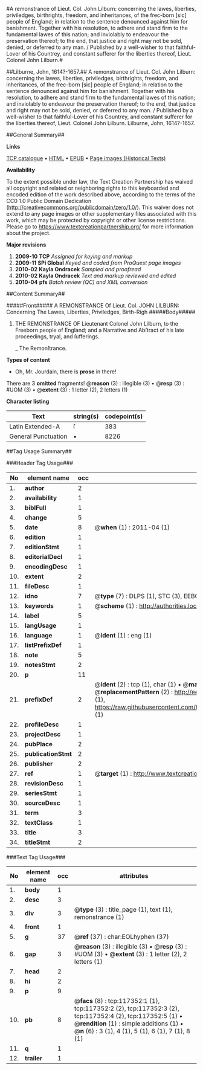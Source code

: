 #A remonstrance of Lieut. Col. John Lilburn: concerning the lawes, liberties, priviledges, birthrights, freedom, and inheritances, of the frec-born [sic] people of England; in relation to the sentence denounced against him for banishment. Together with his resolution, to adhere and stand firm to the fundamental lawes of this nation; and inviolably to endeavour the preservation thereof; to the end, that justice and right may not be sold, denied, or deferred to any man. / Published by a well-wisher to that faithful-Lover of his Countrey, and constant sufferer for the liberties thereof, Lieut. Colonel John Lilburn.#

##Lilburne, John, 1614?-1657.##
A remonstrance of Lieut. Col. John Lilburn: concerning the lawes, liberties, priviledges, birthrights, freedom, and inheritances, of the frec-born [sic] people of England; in relation to the sentence denounced against him for banishment. Together with his resolution, to adhere and stand firm to the fundamental lawes of this nation; and inviolably to endeavour the preservation thereof; to the end, that justice and right may not be sold, denied, or deferred to any man. / Published by a well-wisher to that faithful-Lover of his Countrey, and constant sufferer for the liberties thereof, Lieut. Colonel John Lilburn.
Lilburne, John, 1614?-1657.

##General Summary##

**Links**

[TCP catalogue](http://www.ota.ox.ac.uk/tcp/)  • 
[HTML](http://tei.it.ox.ac.uk/tcp/Texts-HTML/free/A88/A88245.html)  • 
[EPUB](http://tei.it.ox.ac.uk/tcp/Texts-EPUB/free/A88/A88245.epub) • 
[Page images (Historical Texts)](https://historicaltexts.jisc.ac.uk/eebo-99865115e)

**Availability**

To the extent possible under law, the Text Creation Partnership has waived all copyright and related or neighboring rights to this keyboarded and encoded edition of the work described above, according to the terms of the CC0 1.0 Public Domain Dedication (http://creativecommons.org/publicdomain/zero/1.0/). This waiver does not extend to any page images or other supplementary files associated with this work, which may be protected by copyright or other license restrictions. Please go to https://www.textcreationpartnership.org/ for more information about the project.

**Major revisions**

1. __2009-10__ __TCP__ *Assigned for keying and markup*
1. __2009-11__ __SPi Global__ *Keyed and coded from ProQuest page images*
1. __2010-02__ __Kayla Ondracek__ *Sampled and proofread*
1. __2010-02__ __Kayla Ondracek__ *Text and markup reviewed and edited*
1. __2010-04__ __pfs__ *Batch review (QC) and XML conversion*

##Content Summary##

#####Front#####
A REMONSTRANCE Of Lieut. Col. JOHN LILBURN: Concerning The Lawes, Liberties, Priviledges, Birth-Righ
#####Body#####

1. THE REMONSTRANCE OF Lieutenant Colonel John Lilburn, to the Freeborn people of England; and a Narrative and Abſtract of his late proceedings, tryal, and ſufferings.

    _ The Remonſtrance.

**Types of content**

  * Oh, Mr. Jourdain, there is **prose** in there!

There are 3 **omitted** fragments! 
 @__reason__ (3) : illegible (3)  •  @__resp__ (3) : #UOM (3)  •  @__extent__ (3) : 1 letter (2), 2 letters (1)

**Character listing**


|Text|string(s)|codepoint(s)|
|---|---|---|
|Latin Extended-A|ſ|383|
|General Punctuation|•|8226|

##Tag Usage Summary##

###Header Tag Usage###

|No|element name|occ|attributes|
|---|---|---|---|
|1.|__author__|2||
|2.|__availability__|1||
|3.|__biblFull__|1||
|4.|__change__|5||
|5.|__date__|8| @__when__ (1) : 2011-04 (1)|
|6.|__edition__|1||
|7.|__editionStmt__|1||
|8.|__editorialDecl__|1||
|9.|__encodingDesc__|1||
|10.|__extent__|2||
|11.|__fileDesc__|1||
|12.|__idno__|7| @__type__ (7) : DLPS (1), STC (3), EEBO-CITATION (1), PROQUEST (1), VID (1)|
|13.|__keywords__|1| @__scheme__ (1) : http://authorities.loc.gov/ (1)|
|14.|__label__|5||
|15.|__langUsage__|1||
|16.|__language__|1| @__ident__ (1) : eng (1)|
|17.|__listPrefixDef__|1||
|18.|__note__|5||
|19.|__notesStmt__|2||
|20.|__p__|11||
|21.|__prefixDef__|2| @__ident__ (2) : tcp (1), char (1)  •  @__matchPattern__ (2) : ([0-9\-]+):([0-9IVX]+) (1), (.+) (1)  •  @__replacementPattern__ (2) : http://eebo.chadwyck.com/downloadtiff?vid=$1&page=$2 (1), https://raw.githubusercontent.com/textcreationpartnership/Texts/master/tcpchars.xml#$1 (1)|
|22.|__profileDesc__|1||
|23.|__projectDesc__|1||
|24.|__pubPlace__|2||
|25.|__publicationStmt__|2||
|26.|__publisher__|2||
|27.|__ref__|1| @__target__ (1) : http://www.textcreationpartnership.org/docs/. (1)|
|28.|__revisionDesc__|1||
|29.|__seriesStmt__|1||
|30.|__sourceDesc__|1||
|31.|__term__|3||
|32.|__textClass__|1||
|33.|__title__|3||
|34.|__titleStmt__|2||


###Text Tag Usage###

|No|element name|occ|attributes|
|---|---|---|---|
|1.|__body__|1||
|2.|__desc__|3||
|3.|__div__|3| @__type__ (3) : title_page (1), text (1), remonstrance (1)|
|4.|__front__|1||
|5.|__g__|37| @__ref__ (37) : char:EOLhyphen (37)|
|6.|__gap__|3| @__reason__ (3) : illegible (3)  •  @__resp__ (3) : #UOM (3)  •  @__extent__ (3) : 1 letter (2), 2 letters (1)|
|7.|__head__|2||
|8.|__hi__|2||
|9.|__p__|9||
|10.|__pb__|8| @__facs__ (8) : tcp:117352:1 (1), tcp:117352:2 (2), tcp:117352:3 (2), tcp:117352:4 (2), tcp:117352:5 (1)  •  @__rendition__ (1) : simple:additions (1)  •  @__n__ (6) : 3 (1), 4 (1), 5 (1), 6 (1), 7 (1), 8 (1)|
|11.|__q__|1||
|12.|__trailer__|1||
